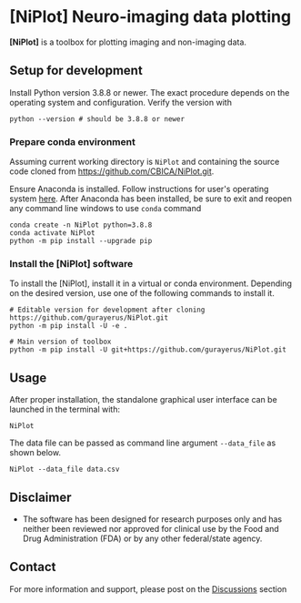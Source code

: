 # [NiPlot] Neuro-imaging data plotting


**[NiPlot]** is a toolbox for plotting imaging and non-imaging data.

## Setup for development
Install Python version 3.8.8 or newer.
The exact procedure depends on the operating system and configuration.
Verify the version with

```shell
python --version # should be 3.8.8 or newer
```

### Prepare conda environment
Assuming current working directory is `NiPlot` and containing the source code
cloned from https://github.com/CBICA/NiPlot.git.

Ensure Anaconda is installed. Follow instructions for user's operating system [here](https://docs.anaconda.com/anaconda/install/index.html). After Anaconda has been installed, be sure to exit and reopen any 
command line windows to use `conda` command

```shell
conda create -n NiPlot python=3.8.8  
conda activate NiPlot
python -m pip install --upgrade pip
```

### Install the [NiPlot] software
To install the [NiPlot], install it in a virtual or conda environment.
Depending on the desired version, use one of the following
commands to install it.

```shell
# Editable version for development after cloning https://github.com/gurayerus/NiPlot.git 
python -m pip install -U -e .

# Main version of toolbox
python -m pip install -U git+https://github.com/gurayerus/NiPlot.git
```

## Usage
After proper installation, the standalone graphical user interface can be launched
in the terminal with:

```shell
NiPlot
```

The data file can be passed as command line argument `--data_file` as shown below.

```shell
NiPlot --data_file data.csv
```

## Disclaimer
- The software has been designed for research purposes only and has neither been reviewed nor approved for clinical use by the Food and Drug Administration (FDA) or by any other federal/state agency.

## Contact
For more information and support, please post on the [Discussions](https://github.com/gurayerus/NiPlot/discussions) section
